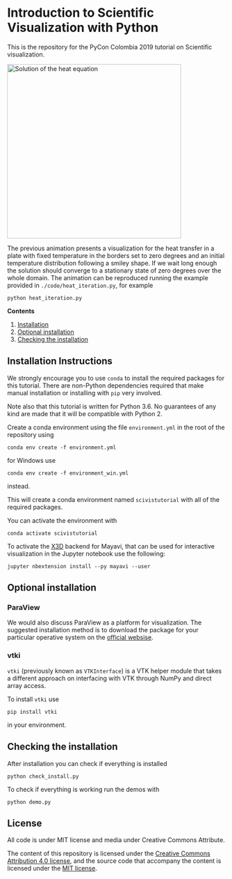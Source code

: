 

# Introduction to Scientific Visualization with Python

This is the repository for the PyCon Colombia 2019 tutorial on Scientific
visualization.

<img src="./img/heat_smiley.gif"
    alt="Solution of the heat equation"
    width=400>

The previous animation presents a visualization for the heat transfer in a plate with fixed temperature in the borders set to zero degrees and an initial temperature distribution following a smiley shape. If we wait long enough the solution should converge to a stationary state of zero degrees over the whole domain. The animation can be reproduced running the example provided in ``./code/heat_iteration.py``, for example

    python heat_iteration.py

**Contents**

 1. [Installation](##installation-instructions)
 2. [Optional installation](##optional-installation)
 3. [Checking the installation](##checking-the-installation)


## Installation Instructions

We strongly encourage you to use ``conda`` to install the required packages for
this tutorial. There are non-Python dependencies required that make manual
installation or installing with ``pip`` very involved.

Note also that this tutorial is written for Python 3.6. No guarantees of any
kind are made that it will be compatible with Python 2.



Create a conda environment using the file ``environment.yml`` in the root
of the repository using

```console
conda env create -f environment.yml
```

for Windows use

```console
conda env create -f environment_win.yml
```

instead.

This will create a conda environment named `scivistutorial` with all of the
required packages.

You can activate the environment with

```console
conda activate scivistutorial
```

To activate the [X3D]() backend for Mayavi, that can be used for interactive
visualization in the Jupyter notebook use the following:

```console
jupyter nbextension install --py mayavi --user
```

## Optional installation

### ParaView

We would also discuss ParaView as a platform for visualization. The suggested
installation method is to download the package for your particular operative
system on the [official websise](https://www.paraview.org/download/).

### vtki

``vtki`` (previously known as ``VTKInterface``) is a VTK helper module that
takes a different approach on interfacing with VTK through NumPy and direct
array access.

To install ``vtki`` use

```console
pip install vtki
```

in your environment.

## Checking the installation

After installation you can check if everything is installed

```console
python check_install.py
```

To check if everything is working run the demos with

```console
python demo.py
```

## License
All code is under MIT license and media under Creative Commons Attribute.

The content of this repository is licensed under the [Creative Commons Attribution 4.0 license](http://choosealicense.com/licenses/cc-by-4.0/), and the source code that accompany the content is licensed under the [MIT license](https://opensource.org/licenses/mit-license.php).
